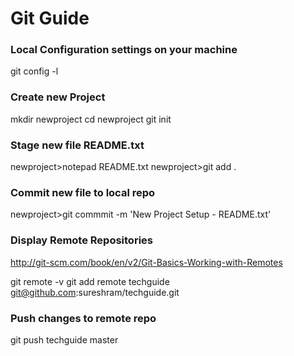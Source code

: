 # Git Guide

### Local Configuration settings on your machine

git config -l


###  Create new Project


mkdir newproject
cd newproject
git init


###  Stage new file README.txt

newproject>notepad README.txt
newproject>git add . 


###  Commit new file to local repo

newproject>git commmit -m 'New Project Setup - README.txt'

### Display Remote Repositories
http://git-scm.com/book/en/v2/Git-Basics-Working-with-Remotes

git remote -v
git add remote techguide git@github.com:sureshram/techguide.git


### Push changes to remote repo

git push techguide master